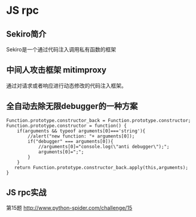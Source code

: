 # JS rpc

## Sekiro简介
Sekiro是一个通过代码注入调用私有函数的框架


## 中间人攻击框架 mitimproxy
通过对请求或者响应进行动态修改的代码注入框架。

## 全自动去除无限debugger的一种方案

```
Function.prototype.constructor_back = Function.prototype.constructor;
Function.prototype.constructor = function() {
    if(arguments && typeof arguments[0]==='string'){
        //alert("new function: "+ arguments[0]);
        if("debugger" === arguments[0]){
            //arguments[0]="console.log(\"anti debugger\");";
            arguments[0]=";";
        }
    }
   return Function.prototype.constructor_back.apply(this,arguments);
}

```

## JS rpc实战
第15题  http://www.python-spider.com/challenge/15